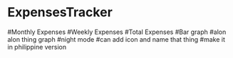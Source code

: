 # ExpensesTracker

#Monthly Expenses
#Weekly Expenses
#Total Expenses
#Bar graph 
#alon alon thing graph
#night mode
#can add icon and name that thing
#make it in philippine version
